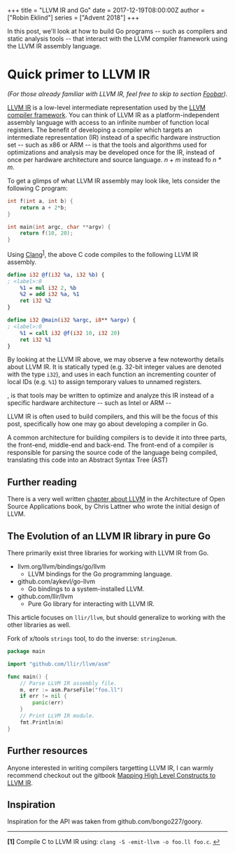 +++
title = "LLVM IR and Go"
date = 2017-12-19T08:00:00Z
author = ["Robin Eklind"]
series = ["Advent 2018"]
+++

<!-- TODO: remember to update date to 2018 -->
<!-- TODO: add table of contents? -->

In this post, we'll look at how to build Go programs -- such as compilers and static analysis tools -- that interact with the LLVM compiler framework using the LLVM IR assembly language.

# Quick primer to LLVM IR

_(For those already familiar with LLVM IR, feel free to skip to section [Foobar](#foobar))._

[LLVM IR](https://llvm.org/docs/LangRef.html) is a low-level intermediate representation used by the [LLVM compiler framework](http://llvm.org/). You can think of LLVM IR as a platform-independent assembly language with access to an infinite number of function local registers. The benefit of developing a compiler which targets an intermediate representation (IR) instead of a specific hardware instruction set -- such as x86 or ARM -- is that the tools and algorithms used for optimizations and analysis may be developed once for the IR, instead of once per hardware architecture and source language. _n + m_ instead fo _n * m_.

To get a glimps of what LLVM IR assembly may look like, lets consider the following C program:

```c
int f(int a, int b) {
	return a + 2*b;
}

int main(int argc, char **argv) {
	return f(10, 20);
}
```

Using [Clang](https://clang.llvm.org/)<sup id="anchor_1">[1](#footnote_1)</sup>, the above C code compiles to the following LLVM IR assembly.


```llvm
define i32 @f(i32 %a, i32 %b) {
; <label>:0
	%1 = mul i32 2, %b
	%2 = add i32 %a, %1
	ret i32 %2
}

define i32 @main(i32 %argc, i8** %argv) {
; <label>:0
	%1 = call i32 @f(i32 10, i32 20)
	ret i32 %1
}
```

By looking at the LLVM IR above, we may observe a few noteworthy details about LLVM IR. It is statically typed (e.g. 32-bit integer values are denoted with the type `i32`), and uses in each function an incrementing counter of local IDs (e.g. `%1`) to assign temporary values to unnamed registers.

, is that tools may be written to optimize and analyze this IR instead of a specific hardware architecture -- such as Intel or ARM --

LLVM IR is often used to build compilers, and this will be the focus of this post, specifically how one may go about developing a compiler in Go.

 A common architecture for building compilers is to devide it into three parts, the front-end, middle-end and back-end. The front-end of a compiler is responsible for parsing the source code of the language being compiled, translating this code into an Abstract Syntax Tree (AST)

## Further reading

There is a very well written [chapter about LLVM](http://www.aosabook.org/en/llvm.html) in the Architecture of Open Source Applications book, by Chris Lattner who wrote the initial design of LLVM.

<!-- ![noice reduction](/postimages/advent-2018/llvm-ir-and-go/headphones.jpg) -->

## The Evolution of an LLVM IR library in pure Go

There primarily exist three libraries for working with LLVM IR from Go.

* llvm.org/llvm/bindings/go/llvm
   - LLVM bindings for the Go programming language.
* github.com/aykevl/go-llvm
   - Go bindings to a system-installed LLVM.
* github.com/llir/llvm
   - Pure Go library for interacting with LLVM IR.

This article focuses on `llir/llvm`, but should generalize to working with the other libraries as well.

Fork of x/tools `strings` tool, to do the inverse: `string2enum`.

```go
package main

import "github.com/llir/llvm/asm"

func main() {
    // Parse LLVM IR assembly file.
    m, err := asm.ParseFile("foo.ll")
    if err != nil {
        panic(err)
    }
    // Print LLVM IR module.
    fmt.Println(m)
}
```

## Further resources

Anyone interested in writing compilers targetting LLVM IR, I can warmly recommend checkout out the gitbook [Mapping High Level Constructs to LLVM IR](https://mapping-high-level-constructs-to-llvm-ir.readthedocs.io/).

## Inspiration

Inspiration for the API was taken from github.com/bongo227/goory.

---

<b id="footnote_1">[1]</b> Compile C to LLVM IR using: `clang -S -emit-llvm -o foo.ll foo.c`. [↩](#anchor_1)
